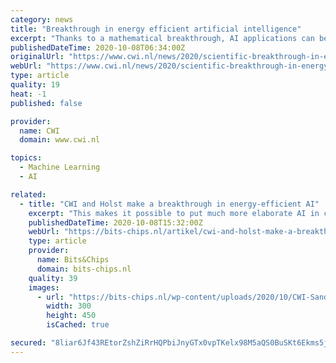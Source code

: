 ```yaml
---
category: news
title: "Breakthrough in energy efficient artificial intelligence"
excerpt: "Thanks to a mathematical breakthrough, AI applications can become a hundred to a thousand times more energy efficient. This will make it possible to put much more elaborate AI in chips, enabling applications to run on a smartphone or smartwatch where before this was done in the cloud."
publishedDateTime: 2020-10-08T06:34:00Z
originalUrl: "https://www.cwi.nl/news/2020/scientific-breakthrough-in-energy-efficient-ai"
webUrl: "https://www.cwi.nl/news/2020/scientific-breakthrough-in-energy-efficient-ai"
type: article
quality: 19
heat: -1
published: false

provider:
  name: CWI
  domain: www.cwi.nl

topics:
  - Machine Learning
  - AI

related:
  - title: "CWI and Holst make a breakthrough in energy-efficient AI"
    excerpt: "This makes it possible to put much more elaborate AI in chips, enabling applications to run on a smartphone or smartwatch where before this was done in the cloud. Because a network connection is no longer necessary,"
    publishedDateTime: 2020-10-08T15:32:00Z
    webUrl: "https://bits-chips.nl/artikel/cwi-and-holst-make-a-breakthrough-in-energy-efficient-ai/"
    type: article
    provider:
      name: Bits&Chips
      domain: bits-chips.nl
    quality: 39
    images:
      - url: "https://bits-chips.nl/wp-content/uploads/2020/10/CWI-Sander-Bohte.jpg"
        width: 300
        height: 450
        isCached: true

secured: "8liar6Jf43REtorZshZiRrHQPbiJnyGTx0vpTKelx98M5aQS0BuSKt6Ekms5jQHwMKEB6TzrLhRzTUhc4+9UQ6DDK1gQqfaH8BK5+2x8zv9zoKsSru55JstY8ly2cnr/LXZ9CdhGf7CcFFYiKGrr/H+mzPRdyKPex5AOYKXwBknoLO0nkOpInBXiVRVeXBiLGet96WjbE4K2KUcFyu7vnzvmpDtIMLzT5lsWCGnubhCPPlYV8xs24HS2cansLgZEP2unNnyaAlDfSYSa6bKjkiytsm7fiV/aCeKDCfYWT5qru34Y0tWoVQ9SiYjPtQ+upK7Sl9Tv+VP6RrvCbdrzZkqOWQAkKa5S9TkL2bEnPi0=;3XRAvq+WOBY6YcvluPCfxg=="
---
```


